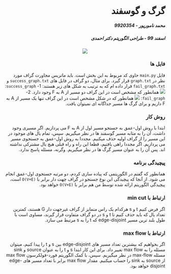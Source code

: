 <div dir="rtl">

# گرگ و گوسفند
##### محمد نامورپور - 9920354
##### اسفند 99 - طراحی الگوریتم دکتر احمدی

<p align="center">
  <img src="https://dspace2.creighton.edu/xmlui/bitstream/handle/10504/120448/Winter-10988-043.jpg" />
</p>

### فایل ها
فایل `main.py` حاوی کد مربوط به این بخش است. باید ماتریس مجاورت گراف مورد نظر در `graph.txt` قرار گیرد. برای مثال، دو گراف در فایل های `success_graph.txt` و `fail_graph.txt` قرار داده ام که به ترتیب به شکل های زیر هستند:
1- `success_graph`:
<img src="https://cdn1.bbcode0.com/uploads/2021/7/2/56d330f51a13e5af0dc19c106d3cb68e-full.png" />
همانطور که مشخص است در این گراف دو مسیر از A به F وجود دارد.
2- `fail_graph`:
<img src="https://cdn1.bbcode0.com/uploads/2021/7/2/eec4c0534a1b32fdd7b09674bee0f605-full.png" />
همانطور که در شکل مشخص است در این گراف تنها یک مسیر از A به F داریم و برای گرگ ها مسیر جداگانه ای نمیتوان یافت.
  
### روش کار
ابتدا با روش اول-عمق به جستجو مسیر اول از A به F می پردازیم. اگر مسیری وجود داشت، آن را به مثابه مسیر گوسفند ها در نظر میگیریم. سپس، تمام یال های موجود در این مسیر را از گراف اولیه حذف میکنیم. مجددا به روش اول-عمق به جستجوی مسیر می پردازیم. اگر مجددا راهی یافتیم، قطعا این راه و راه قبلی هیچ یال مشترکی نداشته اند. پس آن را به عنوان مسیر گرگ ها در نظر میگیریم. وگرنه، مسئله پاسخ ندارد.

### پیچیدگی برنامه
همانطور که گفتم در الگوریتمی که پیاده سازی کردم، دو مرتبه جستجوی اول-عمق انجام می شود. از آنجا که پیچیدگی این نوع جستجو در گراف چهت دار برابر با `O(V+E)` است، پیچیدگی الگوریتم ارائه شده توسط من هم برابر با `O(V+E)` خواهد بود. 

### ارتباط با min cut
اگر فرض کنیم t و s هرکدام یک راس متمایز از گراف غیرجهت دار G هستند، کمترین تعداد یال که باید حذف کنیم تا t و s در دو گراف متفاوت قرار گیرند، مساوی است با طول بلند ترین مسیر edge-disjoint که t را به s مرتبط می سازد.

### ارتباط با max flow
اگر بخواهیم که بیشترین تعداد مسیر های edge-disjoint بین s و t را پیدا کنیم، میتوان مسئله را به max flow تغییر داد. برای این کار ابتدا s و t را به عنوان source و sink مسئله max-flow در نظر میگیریم. سپس، با کمک الگوریتم فورد-فولکرسون max flow از source به sink را حساب میکنیم. مقدار max flow برابر با تعداد مسیر های edge-disjoint خواهد بود.
</div>
